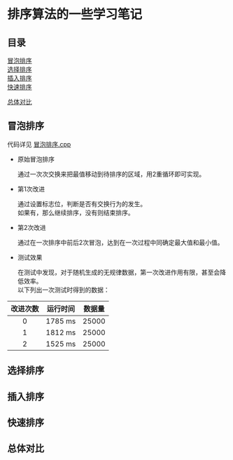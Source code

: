 # 排序算法的一些学习笔记
## 目录
[冒泡排序](#冒泡排序)<br>
[选择排序](#选择排序)<br>
[插入排序](#插入排序)<br>
[快速排序](#快速排序)<br>

[总体对比](#总体对比)<br>
## 冒泡排序
代码详见  [冒泡排序.cpp](https://github.com/LJW0401/Basic_Algorithm/blob/main/%E6%8E%92%E5%BA%8F%E7%AE%97%E6%B3%95/%E5%86%92%E6%B3%A1%E6%8E%92%E5%BA%8F.cpp)
* 原始冒泡排序

    通过一次次交换来把最值移动到待排序的区域，用2重循环即可实现。
* 第1次改进

    通过设置标志位，判断是否有交换行为的发生。<br>
    如果有，那么继续排序，没有则结束排序。
* 第2次改进

    通过在一次排序中前后2次冒泡，达到在一次过程中同确定最大值和最小值。
    
* 测试效果

    在测试中发现，对于随机生成的无规律数据，第一次改进作用有限，甚至会降低效率。<br>
    以下列出一次测试时得到的数据：
    
|  改进次数 | 运行时间 |数据量|
|:--------:|:--------:|:---:|
|0         |  1785 ms |25000|
|1         |  1812 ms |25000|
|2         |  1525 ms |25000|


## 选择排序

## 插入排序


## 快速排序


## 总体对比
